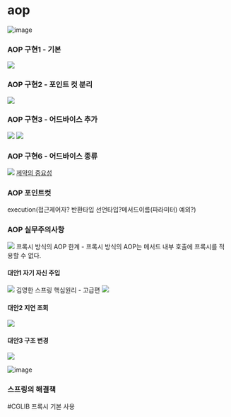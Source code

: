# aop

![image](https://github.com/devcys22/aop/assets/78769412/653ea5ee-906f-4aba-8324-271e7dc26d3d)
<h3>AOP 구현1 - 기본</h3>
<img src="https://github.com/devcys22/aop/assets/78769412/d1772376-dbce-4037-b966-8604c24bdbbf">

<h3>AOP 구현2 - 포인트 컷 분리</h3>
<img src="https://github.com/devcys22/aop/assets/78769412/b6f6686c-99de-4eaf-8ba7-adbe69754f0e">

<h3>AOP 구현3 - 어드바이스 추가</h3>
<img src="https://github.com/devcys22/aop/assets/78769412/9b78b6ac-f868-4489-a372-922b5cd007f9">
<img src="https://github.com/devcys22/aop/assets/78769412/5c12c77d-f1fe-406a-a401-3b1fcd9c8b8b">

<h3>AOP 구현6 - 어드바이스 종류</h3>
<img src="https://github.com/devcys22/aop/assets/78769412/4dd2d22f-bdd1-415d-a156-d9752869f6e2">
<a href="https://dev22.tistory.com/232">제약의 중요성</a>

<h3>AOP 포인트컷</h3>
execution(접근제어자? 반환타입 선언타입?메서드이름(파라미터) 예외?)

<h3>AOP 실무주의사항</h3>
<img src="https://github.com/devcys22/aop/assets/78769412/558f0d13-2aba-4001-a994-68fa8cfb979d">
프록시 방식의 AOP 한계 - 프록시 방식의 AOP는 메서드 내부 호출에 프록시를 적용할 수 없다. 

<h4>대안1 자기 자신 주입</h4>
<img src="https://github.com/devcys22/aop/assets/78769412/d90c6069-cb55-47bd-8e96-2fdc6bdd1b20">
김영한 스프링 핵심원리 - 고급편
<img src="https://github.com/devcys22/aop/assets/78769412/fe05a8d5-a3f3-4f50-aa97-0f8eded23755">

<h4>대안2 지연 조회</h4>
<img src="https://github.com/devcys22/aop/assets/78769412/21ffee95-51dd-4b9d-9d27-3c8fd117ad91">

<h4>대안3 구조 변경</h4>
<img src="https://github.com/devcys22/aop/assets/78769412/d9cb77c8-8340-421d-bc63-4134646823b1">

![image](https://github.com/devcys22/aop/assets/78769412/17818d1c-39ad-45eb-8f80-2c4df4232401)

<h3>스프링의 해결책</h3>
#CGLIB 프록시 기본 사용

